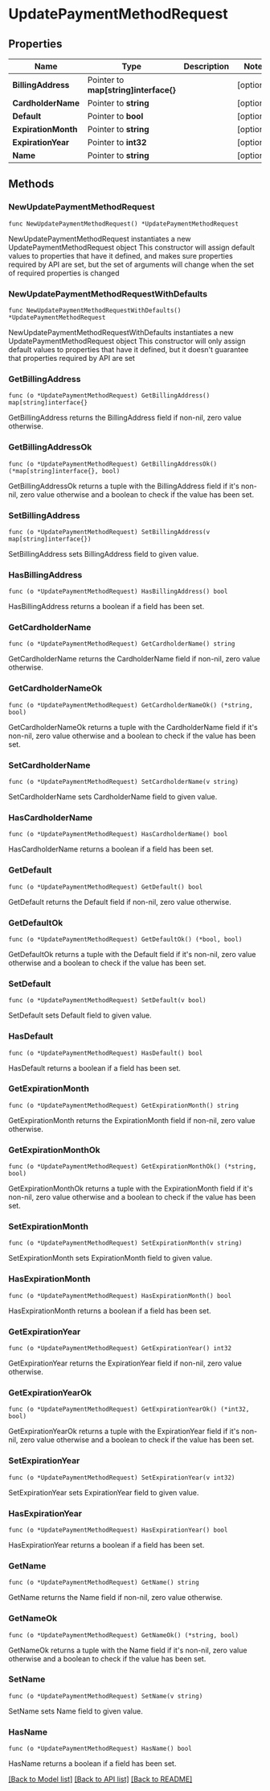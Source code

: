 # UpdatePaymentMethodRequest

## Properties

Name | Type | Description | Notes
------------ | ------------- | ------------- | -------------
**BillingAddress** | Pointer to **map[string]interface{}** |  | [optional] 
**CardholderName** | Pointer to **string** |  | [optional] 
**Default** | Pointer to **bool** |  | [optional] 
**ExpirationMonth** | Pointer to **string** |  | [optional] 
**ExpirationYear** | Pointer to **int32** |  | [optional] 
**Name** | Pointer to **string** |  | [optional] 

## Methods

### NewUpdatePaymentMethodRequest

`func NewUpdatePaymentMethodRequest() *UpdatePaymentMethodRequest`

NewUpdatePaymentMethodRequest instantiates a new UpdatePaymentMethodRequest object
This constructor will assign default values to properties that have it defined,
and makes sure properties required by API are set, but the set of arguments
will change when the set of required properties is changed

### NewUpdatePaymentMethodRequestWithDefaults

`func NewUpdatePaymentMethodRequestWithDefaults() *UpdatePaymentMethodRequest`

NewUpdatePaymentMethodRequestWithDefaults instantiates a new UpdatePaymentMethodRequest object
This constructor will only assign default values to properties that have it defined,
but it doesn't guarantee that properties required by API are set

### GetBillingAddress

`func (o *UpdatePaymentMethodRequest) GetBillingAddress() map[string]interface{}`

GetBillingAddress returns the BillingAddress field if non-nil, zero value otherwise.

### GetBillingAddressOk

`func (o *UpdatePaymentMethodRequest) GetBillingAddressOk() (*map[string]interface{}, bool)`

GetBillingAddressOk returns a tuple with the BillingAddress field if it's non-nil, zero value otherwise
and a boolean to check if the value has been set.

### SetBillingAddress

`func (o *UpdatePaymentMethodRequest) SetBillingAddress(v map[string]interface{})`

SetBillingAddress sets BillingAddress field to given value.

### HasBillingAddress

`func (o *UpdatePaymentMethodRequest) HasBillingAddress() bool`

HasBillingAddress returns a boolean if a field has been set.

### GetCardholderName

`func (o *UpdatePaymentMethodRequest) GetCardholderName() string`

GetCardholderName returns the CardholderName field if non-nil, zero value otherwise.

### GetCardholderNameOk

`func (o *UpdatePaymentMethodRequest) GetCardholderNameOk() (*string, bool)`

GetCardholderNameOk returns a tuple with the CardholderName field if it's non-nil, zero value otherwise
and a boolean to check if the value has been set.

### SetCardholderName

`func (o *UpdatePaymentMethodRequest) SetCardholderName(v string)`

SetCardholderName sets CardholderName field to given value.

### HasCardholderName

`func (o *UpdatePaymentMethodRequest) HasCardholderName() bool`

HasCardholderName returns a boolean if a field has been set.

### GetDefault

`func (o *UpdatePaymentMethodRequest) GetDefault() bool`

GetDefault returns the Default field if non-nil, zero value otherwise.

### GetDefaultOk

`func (o *UpdatePaymentMethodRequest) GetDefaultOk() (*bool, bool)`

GetDefaultOk returns a tuple with the Default field if it's non-nil, zero value otherwise
and a boolean to check if the value has been set.

### SetDefault

`func (o *UpdatePaymentMethodRequest) SetDefault(v bool)`

SetDefault sets Default field to given value.

### HasDefault

`func (o *UpdatePaymentMethodRequest) HasDefault() bool`

HasDefault returns a boolean if a field has been set.

### GetExpirationMonth

`func (o *UpdatePaymentMethodRequest) GetExpirationMonth() string`

GetExpirationMonth returns the ExpirationMonth field if non-nil, zero value otherwise.

### GetExpirationMonthOk

`func (o *UpdatePaymentMethodRequest) GetExpirationMonthOk() (*string, bool)`

GetExpirationMonthOk returns a tuple with the ExpirationMonth field if it's non-nil, zero value otherwise
and a boolean to check if the value has been set.

### SetExpirationMonth

`func (o *UpdatePaymentMethodRequest) SetExpirationMonth(v string)`

SetExpirationMonth sets ExpirationMonth field to given value.

### HasExpirationMonth

`func (o *UpdatePaymentMethodRequest) HasExpirationMonth() bool`

HasExpirationMonth returns a boolean if a field has been set.

### GetExpirationYear

`func (o *UpdatePaymentMethodRequest) GetExpirationYear() int32`

GetExpirationYear returns the ExpirationYear field if non-nil, zero value otherwise.

### GetExpirationYearOk

`func (o *UpdatePaymentMethodRequest) GetExpirationYearOk() (*int32, bool)`

GetExpirationYearOk returns a tuple with the ExpirationYear field if it's non-nil, zero value otherwise
and a boolean to check if the value has been set.

### SetExpirationYear

`func (o *UpdatePaymentMethodRequest) SetExpirationYear(v int32)`

SetExpirationYear sets ExpirationYear field to given value.

### HasExpirationYear

`func (o *UpdatePaymentMethodRequest) HasExpirationYear() bool`

HasExpirationYear returns a boolean if a field has been set.

### GetName

`func (o *UpdatePaymentMethodRequest) GetName() string`

GetName returns the Name field if non-nil, zero value otherwise.

### GetNameOk

`func (o *UpdatePaymentMethodRequest) GetNameOk() (*string, bool)`

GetNameOk returns a tuple with the Name field if it's non-nil, zero value otherwise
and a boolean to check if the value has been set.

### SetName

`func (o *UpdatePaymentMethodRequest) SetName(v string)`

SetName sets Name field to given value.

### HasName

`func (o *UpdatePaymentMethodRequest) HasName() bool`

HasName returns a boolean if a field has been set.


[[Back to Model list]](../README.md#documentation-for-models) [[Back to API list]](../README.md#documentation-for-api-endpoints) [[Back to README]](../README.md)


